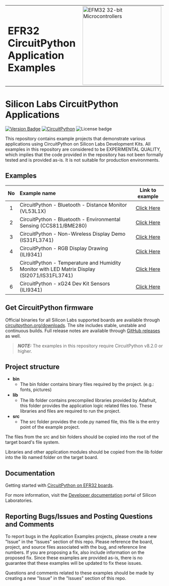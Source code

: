<table border="0">
  <tr>
    <td align="left" valign="middle">
    <h1>EFR32 CircuitPython Application Examples</h1>
  </td>
  <td align="left" valign="middle">
    <a href="https://www.silabs.com/wireless/bluetooth">
      <img src="http://pages.silabs.com/rs/634-SLU-379/images/WGX-transparent.png"  title="Silicon Labs Wireless Gecko MCUs" alt="EFM32 32-bit Microcontrollers" width="250"/>
    </a>
  </td>
  </tr>
</table>

# Silicon Labs CircuitPython Applications #

[![Version Badge](https://img.shields.io/badge/-v1.0.1-green)](https://github.com/SiliconLabs/circuitpython_applications/releases)
[![CircuitPython](https://img.shields.io/badge/CircuitPython-v8.2.0+-green)](https://circuitpython.org/downloads?q=silabs)
![License badge](https://img.shields.io/badge/License-Zlib-green)

This repository contains example projects that demonstrate various applications using CircuitPython on Silicon Labs Development Kits.
All examples in this repository are considered to be EXPERIMENTAL QUALITY, which implies that the code provided in the repository has not been formally tested and is provided as-is. It is not suitable for production environments.

## Examples ##

| No | Example name | Link to example |
|:--:|:-------------|:---------------:|
|  1 | CircuitPython - Bluetooth - Distance Monitor (VL53L1X) | [Click Here](./cp_bluetooth_distance_monitor)|
|  2 | CircuitPython - Bluetooth - Environmental Sensing (CCS811/BME280) | [Click Here](./cp_bluetooth_environmental_sensing) |
|  3 | CircuitPython - Non-Wireless Display Demo (IS31FL3741) | [Click Here](./cp_non_wireless_display_demo) |
|  4 | CircuitPython - RGB Display Drawing (ILI9341) | [Click Here](./cp_rgb_display_drawing_ili9341) |
|  5 | CircuitPython - Temperature and Humidity Monitor with LED Matrix Display (SI2071/IS31FL3741) | [Click Here](./cp_temperature_and_humidty_monitor) |
|  6 | CircuitPython - xG24 Dev Kit Sensors (ILI9341) | [Click Here](./cp_xg24_dev_kit_sensors) |


## Get CircuitPython firmware ##

Official binaries for all Silicon Labs supported boards are available through
[circuitpython.org/downloads](https://circuitpython.org/downloads?q=silabs). The site includes stable, unstable and
continuous builds. Full release notes are available through
[GitHub releases](https://github.com/adafruit/circuitpython/releases) as well.


> **_NOTE:_** The examples in this repository require CircuitPython v8.2.0 or higher.


## Project structure

* **bin**
  * The bin folder contains binary files required by the project. (e.g.: fonts, pictures)
* **lib**
  * The lib folder contains precompiled libraries provided by Adafruit, this folder provides the application logic related files too. These libraries and files are required to run the project.
* **src**
  * The src folder provides the code.py named file, this file is the entry point of the example project.

The files from the src and bin folders should be copied into the root of the target board's file system. 

Libraries and other application modules should be copied from the lib folder into the lib named folder on the target board.

## Documentation ##

Getting started with [CircuitPython on EFR32 boards](doc/running_circuitpython.md).

For more information, visit the [Developer documentation](https://docs.silabs.com/application-examples/latest/) portal of Silicon Laboratories.

## Reporting Bugs/Issues and Posting Questions and Comments ##

To report bugs in the Application Examples projects, please create a new "Issue" in the "Issues" section of this repo. Please reference the board, project, and source files associated with the bug, and reference line numbers. If you are proposing a fix, also include information on the proposed fix. Since these examples are provided as-is, there is no guarantee that these examples will be updated to fix these issues.

Questions and comments related to these examples should be made by creating a new "Issue" in the "Issues" section of this repo.

